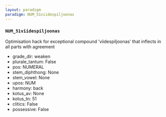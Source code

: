 ```yaml
---
layout: paradigm
paradigm: NUM_51viidespiljoonas
---
```

### ` NUM_51viidespiljoonas `

Optimisation hack for exceptional compound ’viidespiljoonas’ that inflects in all parts with agreement
* grade_dir: weaken
* plurale_tantum: False
* pos: NUMERAL
* stem_diphthong: None
* stem_vowel: None
* upos: NUM
* harmony: back
* kotus_av: None
* kotus_tn: 51
* clitics: False
* possessive: False
